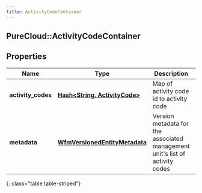 ```yaml
---
title: ActivityCodeContainer
---
```

## PureCloud::ActivityCodeContainer

## Properties

|Name | Type | Description | Notes|
|------------ | ------------- | ------------- | -------------|
| **activity_codes** | [**Hash&lt;String, ActivityCode&gt;**](ActivityCode.html) | Map of activity code id to activity code | [optional] |
| **metadata** | [**WfmVersionedEntityMetadata**](WfmVersionedEntityMetadata.html) | Version metadata for the associated management unit&#39;s list of activity codes | |
{: class="table table-striped"}


